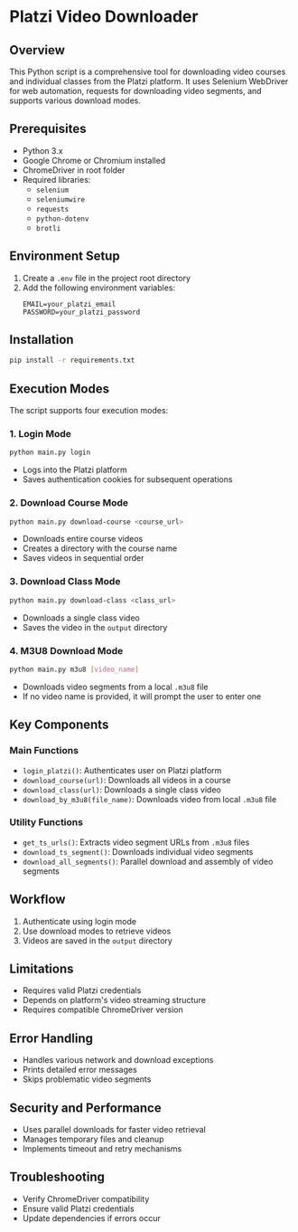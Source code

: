 # Platzi Video Downloader

## Overview
This Python script is a comprehensive tool for downloading video courses and individual classes from the Platzi platform. It uses Selenium WebDriver for web automation, requests for downloading video segments, and supports various download modes.

## Prerequisites
- Python 3.x
- Google Chrome or Chromium installed
- ChromeDriver in root folder
- Required libraries:
  - `selenium`
  - `seleniumwire`
  - `requests`
  - `python-dotenv`
  - `brotli`

## Environment Setup
1. Create a `.env` file in the project root directory
2. Add the following environment variables:
   ```
   EMAIL=your_platzi_email
   PASSWORD=your_platzi_password
   ```

## Installation
```bash
pip install -r requirements.txt
```

## Execution Modes
The script supports four execution modes:

### 1. Login Mode
```bash
python main.py login
```
- Logs into the Platzi platform
- Saves authentication cookies for subsequent operations

### 2. Download Course Mode
```bash
python main.py download-course <course_url>
```
- Downloads entire course videos
- Creates a directory with the course name
- Saves videos in sequential order

### 3. Download Class Mode
```bash
python main.py download-class <class_url>
```
- Downloads a single class video
- Saves the video in the `output` directory

### 4. M3U8 Download Mode
```bash
python main.py m3u8 [video_name]
```
- Downloads video segments from a local `.m3u8` file
- If no video name is provided, it will prompt the user to enter one

## Key Components

### Main Functions
- `login_platzi()`: Authenticates user on Platzi platform
- `download_course(url)`: Downloads all videos in a course
- `download_class(url)`: Downloads a single class video
- `download_by_m3u8(file_name)`: Downloads video from local `.m3u8` file

### Utility Functions
- `get_ts_urls()`: Extracts video segment URLs from `.m3u8` files
- `download_ts_segment()`: Downloads individual video segments
- `download_all_segments()`: Parallel download and assembly of video segments

## Workflow
1. Authenticate using login mode
2. Use download modes to retrieve videos
3. Videos are saved in the `output` directory

## Limitations
- Requires valid Platzi credentials
- Depends on platform's video streaming structure
- Requires compatible ChromeDriver version

## Error Handling
- Handles various network and download exceptions
- Prints detailed error messages
- Skips problematic video segments

## Security and Performance
- Uses parallel downloads for faster video retrieval
- Manages temporary files and cleanup
- Implements timeout and retry mechanisms

## Troubleshooting
- Verify ChromeDriver compatibility
- Ensure valid Platzi credentials
- Update dependencies if errors occur